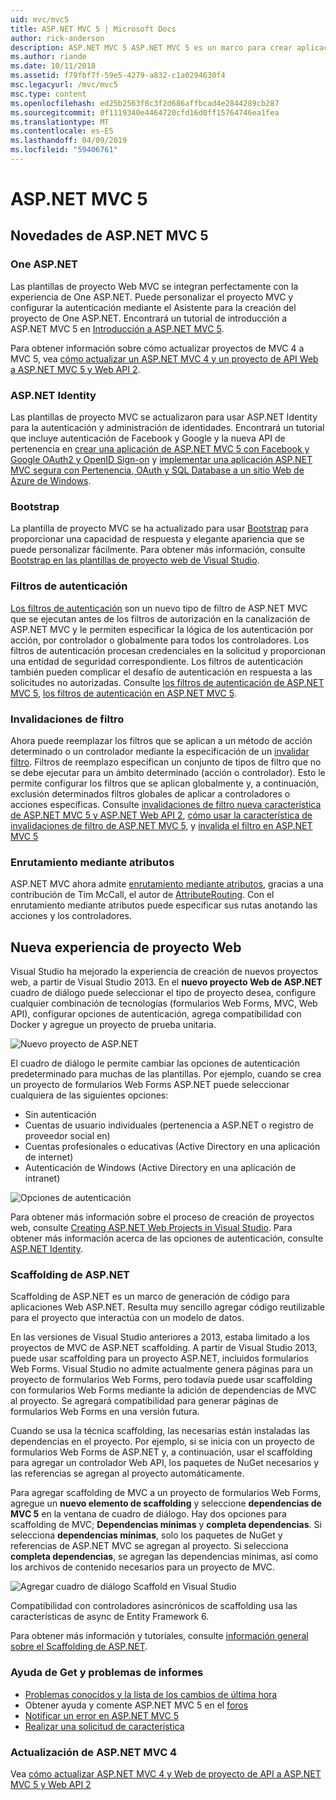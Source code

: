 ```yaml
---
uid: mvc/mvc5
title: ASP.NET MVC 5 | Microsoft Docs
author: rick-anderson
description: ASP.NET MVC 5 ASP.NET MVC 5 es un marco para crear aplicaciones web escalable y basada en estándares con los patrones de diseño bien establecido y la eficacia de AS....
ms.author: riande
ms.date: 10/11/2018
ms.assetid: f79fbf7f-59e5-4279-a832-c1a0294630f4
msc.legacyurl: /mvc/mvc5
msc.type: content
ms.openlocfilehash: ed25b2563f8c3f2d686affbcad4e2844289cb287
ms.sourcegitcommit: 0f1119340e4464720cfd16d0ff15764746ea1fea
ms.translationtype: MT
ms.contentlocale: es-ES
ms.lasthandoff: 04/09/2019
ms.locfileid: "59406761"
---
```

# <a name="aspnet-mvc-5"></a>ASP.NET MVC 5

## <a name="whats-new-in-aspnet-mvc-5"></a>Novedades de ASP.NET MVC 5

### <a name="one-aspnet"></a>One ASP.NET

Las plantillas de proyecto Web MVC se integran perfectamente con la experiencia de One ASP.NET. Puede personalizar el proyecto MVC y configurar la autenticación mediante el Asistente para la creación del proyecto de One ASP.NET. Encontrará un tutorial de introducción a ASP.NET MVC 5 en [Introducción a ASP.NET MVC 5](overview/getting-started/introduction/getting-started.md).

Para obtener información sobre cómo actualizar proyectos de MVC 4 a MVC 5, vea [cómo actualizar un ASP.NET MVC 4 y un proyecto de API Web a ASP.NET MVC 5 y Web API 2](overview/releases/how-to-upgrade-an-aspnet-mvc-4-and-web-api-project-to-aspnet-mvc-5-and-web-api-2.md).

### <a name="aspnet-identity"></a>ASP.NET Identity

Las plantillas de proyecto MVC se actualizaron para usar ASP.NET Identity para la autenticación y administración de identidades. Encontrará un tutorial que incluye autenticación de Facebook y Google y la nueva API de pertenencia en [crear una aplicación de ASP.NET MVC 5 con Facebook y Google OAuth2 y OpenID Sign-on](overview/security/create-an-aspnet-mvc-5-app-with-facebook-and-google-oauth2-and-openid-sign-on.md) y [implementar una aplicación ASP.NET MVC segura con Pertenencia, OAuth y SQL Database a un sitio Web de Azure de Windows](https://docs.microsoft.com/aspnet/core/security/authorization/secure-data).

### <a name="bootstrap"></a>Bootstrap

La plantilla de proyecto MVC se ha actualizado para usar [Bootstrap](http://getbootstrap.com/) para proporcionar una capacidad de respuesta y elegante apariencia que se puede personalizar fácilmente. Para obtener más información, consulte [Bootstrap en las plantillas de proyecto web de Visual Studio](../visual-studio/overview/2013/creating-web-projects-in-visual-studio.md#bootstrap).

### <a name="authentication-filters"></a>Filtros de autenticación

[Los filtros de autenticación](http://www.dotnetcurry.com/showarticle.aspx?ID=957) son un nuevo tipo de filtro de ASP.NET MVC que se ejecutan antes de los filtros de autorización en la canalización de ASP.NET MVC y le permiten especificar la lógica de los autenticación por acción, por controlador o globalmente para todos los controladores. Los filtros de autenticación procesan credenciales en la solicitud y proporcionan una entidad de seguridad correspondiente. Los filtros de autenticación también pueden complicar el desafío de autenticación en respuesta a las solicitudes no autorizadas. Consulte [los filtros de autenticación de ASP.NET MVC 5](http://www.dotnetcurry.com/showarticle.aspx?ID=957), [los filtros de autenticación en ASP.NET MVC 5](http://theshravan.net/blog/authentication-filters-in-asp-net-mvc-5/).

### <a name="filter-overrides"></a>Invalidaciones de filtro

Ahora puede reemplazar los filtros que se aplican a un método de acción determinado o un controlador mediante la especificación de un [invalidar filtro](http://www.davidhayden.me/blog/filter-overrides-in-asp-net-mvc-5). Filtros de reemplazo especifican un conjunto de tipos de filtro que no se debe ejecutar para un ámbito determinado (acción o controlador). Esto le permite configurar los filtros que se aplican globalmente y, a continuación, exclusión determinados filtros globales de aplicar a controladores o acciones específicas. Consulte [invalidaciones de filtro nueva característica de ASP.NET MVC 5 y ASP.NET Web API 2](https://weblogs.asp.net/imranbaloch/archive/2013/09/25/new-filter-overrides-in-asp-net-mvc-5-and-asp-net-web-api-2.aspx), [cómo usar la característica de invalidaciones de filtro de ASP.NET MVC 5](http://hackwebwith.net/how-to-use-the-asp-net-mvc-5-filter-overrides-feature/), y [invalida el filtro en ASP.NET MVC 5](http://www.davidhayden.me/blog/filter-overrides-in-asp-net-mvc-5)

### <a name="attribute-routing"></a>Enrutamiento mediante atributos

ASP.NET MVC ahora admite [enrutamiento mediante atributos](https://blogs.msdn.com/b/webdev/archive/2013/10/17/attribute-routing-in-asp-net-mvc-5.aspx), gracias a una contribución de Tim McCall, el autor de [AttributeRouting](https://github.com/mccalltd/AttributeRouting). Con el enrutamiento mediante atributos puede especificar sus rutas anotando las acciones y los controladores.

## <a name="new-web-project-experience"></a>Nueva experiencia de proyecto Web

Visual Studio ha mejorado la experiencia de creación de nuevos proyectos web, a partir de Visual Studio 2013. En el **nuevo proyecto Web de ASP.NET** cuadro de diálogo puede seleccionar el tipo de proyecto desea, configure cualquier combinación de tecnologías (formularios Web Forms, MVC, Web API), configurar opciones de autenticación, agrega compatibilidad con Docker y agregue un proyecto de prueba unitaria.

![Nuevo proyecto de ASP.NET](mvc5/_static/new-aspnet-web-app-dialog.png)

El cuadro de diálogo le permite cambiar las opciones de autenticación predeterminado para muchas de las plantillas. Por ejemplo, cuando se crea un proyecto de formularios Web Forms ASP.NET puede seleccionar cualquiera de las siguientes opciones:

- Sin autenticación
- Cuentas de usuario individuales (pertenencia a ASP.NET o registro de proveedor social en)
- Cuentas profesionales o educativas (Active Directory en una aplicación de internet)
- Autenticación de Windows (Active Directory en una aplicación de intranet)

![Opciones de autenticación](mvc5/_static/change-authentication-dialog.png)

Para obtener más información sobre el proceso de creación de proyectos web, consulte [Creating ASP.NET Web Projects in Visual Studio](../visual-studio/overview/2013/creating-web-projects-in-visual-studio.md). Para obtener más información acerca de las opciones de autenticación, consulte [ASP.NET Identity](../identity/overview/index.md).

<a id="scaffold"></a>
### <a name="aspnet-scaffolding"></a>Scaffolding de ASP.NET

Scaffolding de ASP.NET es un marco de generación de código para aplicaciones Web ASP.NET. Resulta muy sencillo agregar código reutilizable para el proyecto que interactúa con un modelo de datos.

En las versiones de Visual Studio anteriores a 2013, estaba limitado a los proyectos de MVC de ASP.NET scaffolding. A partir de Visual Studio 2013, puede usar scaffolding para un proyecto ASP.NET, incluidos formularios Web Forms. Visual Studio no admite actualmente genera páginas para un proyecto de formularios Web Forms, pero todavía puede usar scaffolding con formularios Web Forms mediante la adición de dependencias de MVC al proyecto. Se agregará compatibilidad para generar páginas de formularios Web Forms en una versión futura.

Cuando se usa la técnica scaffolding, las necesarias están instaladas las dependencias en el proyecto. Por ejemplo, si se inicia con un proyecto de formularios Web Forms de ASP.NET y, a continuación, usar el scaffolding para agregar un controlador Web API, los paquetes de NuGet necesarios y las referencias se agregan al proyecto automáticamente.

Para agregar scaffolding de MVC a un proyecto de formularios Web Forms, agregue un **nuevo elemento de scaffolding** y seleccione **dependencias de MVC 5** en la ventana de cuadro de diálogo. Hay dos opciones para scaffolding de MVC; **Dependencias mínimas** y **completa dependencias**. Si selecciona **dependencias mínimas**, solo los paquetes de NuGet y referencias de ASP.NET MVC se agregan al proyecto. Si selecciona **completa dependencias**, se agregan las dependencias mínimas, así como los archivos de contenido necesarios para un proyecto de MVC.

![Agregar cuadro de diálogo Scaffold en Visual Studio](overview/getting-started/getting-started-with-ef-using-mvc/creating-an-entity-framework-data-model-for-an-asp-net-mvc-application/_static/add-scaffold.png)

Compatibilidad con controladores asincrónicos de scaffolding usa las características de async de Entity Framework 6.

Para obtener más información y tutoriales, consulte [información general sobre el Scaffolding de ASP.NET](../visual-studio/overview/2013/aspnet-scaffolding-overview.md).

### <a name="get-help-and-report-issues"></a>Ayuda de Get y problemas de informes

- [Problemas conocidos y la lista de los cambios de última hora](../visual-studio/overview/2013/release-notes.md#knownissues)
- Obtener ayuda y comente ASP.NET MVC 5 en el [foros](https://forums.asp.net/1146.aspx)
- [Notificar un error en ASP.NET MVC 5](https://github.com/aspnet/AspNetWebStack/issues)
- [Realizar una solicitud de característica](http://aspnet.uservoice.com/forums/41201-asp-net-mvc)

### <a name="upgrade-from-aspnet-mvc-4"></a>Actualización de ASP.NET MVC 4

Vea [cómo actualizar ASP.NET MVC 4 y Web de proyecto de API a ASP.NET MVC 5 y Web API 2](overview/releases/how-to-upgrade-an-aspnet-mvc-4-and-web-api-project-to-aspnet-mvc-5-and-web-api-2.md)
